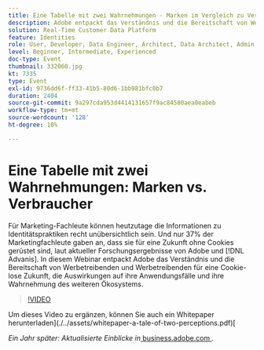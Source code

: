 ```yaml
---
title: Eine Tabelle mit zwei Wahrnehmungen - Marken im Vergleich zu Verbrauchern
description: Adobe entpackt das Verständnis und die Bereitschaft von Werbetreibenden und Werbetreibenden für eine Zukunft ohne Cookies, die Auswirkungen auf ihre Anwendungsfälle und ihre Wahrnehmung des umfassenderen Ökosystems.
solution: Real-Time Customer Data Platform
feature: Identities
role: User, Developer, Data Engineer, Architect, Data Architect, Admin, Leader
level: Beginner, Intermediate, Experienced
doc-type: Event
thumbnail: 332060.jpg
kt: 7335
type: Event
exl-id: 9736dd6f-ff33-41b5-80d6-1bb981bfc0b7
duration: 2404
source-git-commit: 9a297cda953d4414131657f9ac84580aea0eabeb
workflow-type: tm+mt
source-wordcount: '128'
ht-degree: 10%

---
```


# Eine Tabelle mit zwei Wahrnehmungen: Marken vs. Verbraucher

Für Marketing-Fachleute können heutzutage die Informationen zu Identitätspraktiken recht unübersichtlich sein. Und nur 37% der Marketingfachleute gaben an, dass sie für eine Zukunft ohne Cookies gerüstet sind, laut aktueller Forschungsergebnisse von Adobe und [!DNL Advanis]. In diesem Webinar entpackt Adobe das Verständnis und die Bereitschaft von Werbetreibenden und Werbetreibenden für eine Cookie-lose Zukunft, die Auswirkungen auf ihre Anwendungsfälle und ihre Wahrnehmung des weiteren Ökosystems.

>[!VIDEO](https://video.tv.adobe.com/v/332060/?quality=12&learn=on)

Um dieses Video zu ergänzen, können Sie auch ein Whitepaper herunterladen](./../assets/whitepaper-a-tale-of-two-perceptions.pdf)[

*Ein Jahr später: Aktualisierte Einblicke in*<a href="https://business.adobe.com/blog/perspectives/a-tale-of-two-perceptions-readiness-for-a-cookieless-future"> business.adobe.com </a>*.*
